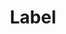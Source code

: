 ---
title: "Label"

categories: ['']

tags: ['Label']

arabic: ['تسمية']

publishers: ['معجم مصطلحات التعلم الآلي والتعلم العميق وعلم البيانات']

types: "word"

slug: ""
---